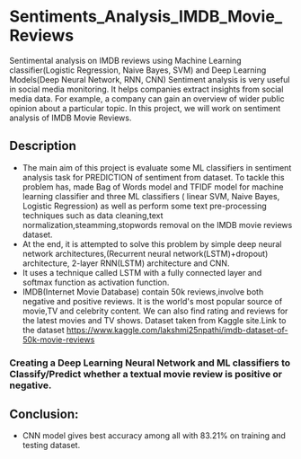 # Sentiments_Analysis_IMDB_Movie_Reviews
Sentimental analysis on IMDB reviews using Machine Learning classifier(Logistic Regression, Naive Bayes, SVM) and Deep Learning Models(Deep Neural Network, RNN, CNN)
Sentiment analysis is very useful in social media monitoring. It helps companies extract insights from social media data. For example, a company can gain an overview of wider public opinion about a particular topic. In this project, we will work on sentiment analysis of IMDB Movie Reviews.
## Description
* The main aim of this project is evaluate some ML classifiers in sentiment analysis task for PREDICTION of sentiment from dataset. To tackle this problem has, made Bag of Words model and TFIDF model for machine learning classifier and three ML classifiers ( linear SVM, Naive Bayes, Logistic Regression) as well as perform some text pre-processing techniques such as data cleaning,text normalization,steamming,stopwords removal on the IMDB movie reviews dataset.
* At the end, it is attempted to solve this problem by simple deep neural network architectures,(Recurrent neural network(LSTM)+dropout) architecture, 2-layer RNN(LSTM) architecture and CNN.
* It uses a technique called LSTM with a fully connected layer and softmax function as activation function.
* IMDB(Internet Movie Database) contain 50k reviews,involve both negative and positive reviews. It is the world's most popular source of movie,TV and celebrity content. We can also find rating and reviews for the latest movies and TV shows. Dataset taken from Kaggle site.Link to the dataset https://www.kaggle.com/lakshmi25npathi/imdb-dataset-of-50k-movie-reviews

### Creating a Deep Learning Neural Network and ML classifiers to Classify/Predict whether a textual movie review is positive or negative.

## Conclusion:
* CNN model gives best accuracy among all with 83.21% on training and testing dataset.

